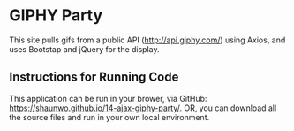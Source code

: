 # GIPHY Party
This site pulls gifs from a public API (http://api.giphy.com/) using Axios, and uses Bootstap and jQuery for the display.
## Instructions for Running Code
This application can be run in your brower, via GitHub: https://shaunwo.github.io/14-ajax-giphy-party/. OR, you can download all the source files and run in your own local environment.
